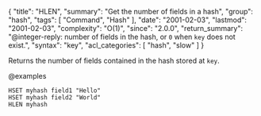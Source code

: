 {
  "title": "HLEN",
  "summary": "Get the number of fields in a hash",
  "group": "hash",
  "tags": [
    "Command",
    "Hash"
  ],
  "date": "2001-02-03",
  "lastmod": "2001-02-03",
  "complexity": "O(1)",
  "since": "2.0.0",
  "return_summary": "@integer-reply: number of fields in the hash, or `0` when `key` does not exist.",
  "syntax": "key",
  "acl_categories": [
    "hash",
    "slow"
  ]
}

Returns the number of fields contained in the hash stored at `key`.

@examples

```cli
HSET myhash field1 "Hello"
HSET myhash field2 "World"
HLEN myhash
```

